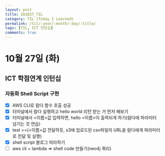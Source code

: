 ```yaml
---
layout: post
title: 201027_TIL
category: TIL (Today I Learned)
permalink: /til/:year/:month/:day/:title/
tags: [TIL, ICT 인턴십]
comments: true
---
```

# 10월 27일 (화)
## ICT 학점연계 인턴십
### 자동화 Shell Script 구현
- [X] AWS CLI로 람다 함수 호출 성공
- [X] 터미널에서 람다 실행하고 hello world 리턴 받는 거 먼저 해보기
- [X] 터미널에서 <이름>값 입력하면, hello <이름>이 출력되게 하기(람다에 파라미터 넘기는 것 연습)
- [X] test ==(<이름>값 전달하듯, s3에 업로드된 csv파일의 URL을 람다에게 파라미터로 전달 및 실행)
- [X] shell script 블로그 따라하기
- [ ] aws cli + lambda => shell code 만들기(neo4j 쿼리)
